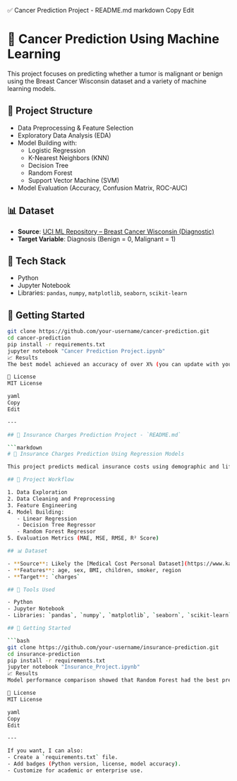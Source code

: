 ✅ Cancer Prediction Project - README.md
markdown
Copy
Edit
# 🧬 Cancer Prediction Using Machine Learning

This project focuses on predicting whether a tumor is malignant or benign using the Breast Cancer Wisconsin dataset and a variety of machine learning models.

## 📁 Project Structure

- Data Preprocessing & Feature Selection
- Exploratory Data Analysis (EDA)
- Model Building with:
  - Logistic Regression
  - K-Nearest Neighbors (KNN)
  - Decision Tree
  - Random Forest
  - Support Vector Machine (SVM)
- Model Evaluation (Accuracy, Confusion Matrix, ROC-AUC)

## 📊 Dataset

- **Source**: [UCI ML Repository – Breast Cancer Wisconsin (Diagnostic)](https://archive.ics.uci.edu/ml/datasets/Breast+Cancer+Wisconsin+(Diagnostic))
- **Target Variable**: Diagnosis (Benign = 0, Malignant = 1)

## 🧰 Tech Stack

- Python
- Jupyter Notebook
- Libraries: `pandas`, `numpy`, `matplotlib`, `seaborn`, `scikit-learn`

## 🚀 Getting Started

```bash
git clone https://github.com/your-username/cancer-prediction.git
cd cancer-prediction
pip install -r requirements.txt
jupyter notebook "Cancer Prediction Project.ipynb"
📈 Results
The best model achieved an accuracy of over X% (you can update with your actual result) using Random Forest/SVM.

📄 License
MIT License

yaml
Copy
Edit

---

## 💼 Insurance Charges Prediction Project - `README.md`

```markdown
# 💼 Insurance Charges Prediction Using Regression Models

This project predicts medical insurance costs using demographic and lifestyle attributes. Regression algorithms are used to build predictive models.

## 📁 Project Workflow

1. Data Exploration
2. Data Cleaning and Preprocessing
3. Feature Engineering
4. Model Building:
   - Linear Regression
   - Decision Tree Regressor
   - Random Forest Regressor
5. Evaluation Metrics (MAE, MSE, RMSE, R² Score)

## 📊 Dataset

- **Source**: Likely the [Medical Cost Personal Dataset](https://www.kaggle.com/datasets/mirichoi0218/insurance)
- **Features**: age, sex, BMI, children, smoker, region
- **Target**: `charges`

## 🧰 Tools Used

- Python
- Jupyter Notebook
- Libraries: `pandas`, `numpy`, `matplotlib`, `seaborn`, `scikit-learn`

## 🚀 Getting Started

```bash
git clone https://github.com/your-username/insurance-prediction.git
cd insurance-prediction
pip install -r requirements.txt
jupyter notebook "Insurance_Project.ipynb"
📈 Results
Model performance comparison showed that Random Forest had the best predictive accuracy with an R² score of approximately X.XX (update with your actual result).

📄 License
MIT License

yaml
Copy
Edit

---

If you want, I can also:
- Create a `requirements.txt` file.
- Add badges (Python version, license, model accuracy).
- Customize for academic or enterprise use.
